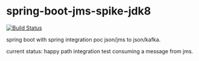 # spring-boot-jms-spike-jdk8

[![Build Status](https://travis-ci.org/steliospaps/spring-boot-jms-spike-jdk8.svg?branch=master)](https://travis-ci.org/steliospaps/spring-boot-jms-spike-jdk8)

spring boot with spring integration poc json/jms to json/kafka.

current status: happy path integration test consuming a message from jms. 


